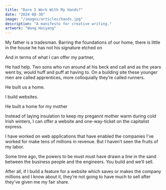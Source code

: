 ```yaml
---
title: "Dare I Work With My Hands?"
date: "2024-08-30"
image: "/images/articles/hands.jpg"
description: "A manifesto for creative writing."
artwork: "Wang Haiyang"
---
```


My father is a tradesman. Barring the foundations of our home, there
is little in the house he has not his signature etched on


And in terms of what I can offer my partner, 


He had help. Two sons who run around at his beck and call and as the years went by, would huff and puff at having to. On a building site these younger  men are called apprentices, more colloquially they’re called runners.

He built us a home.

I build websites.

He built a home for my mother

Instead of laying insulation to keep my pregannt mother warm during cold Irish winters, I can offer a website and one-way-ticket on the capitalist express.


I have worked on web applications that have enabled the companies I’ve worked for make tens of millions in revenue. But I haven’t seen the fruits of my labor.

Some time ago, the powers to be must must have drawn a line in the sand between the business people and the engineers. You build and we’ll sell.

After all, if I build a feature for a website which saves or makes the company millions and I know about it, they’re not going to have much to sell after they’ve given me my fair share. 